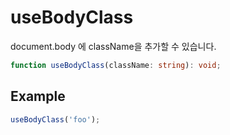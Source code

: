 # useBodyClass

document.body 에 className을 추가할 수 있습니다.

```ts
function useBodyClass(className: string): void;
```

## Example

```ts
useBodyClass('foo');
```
